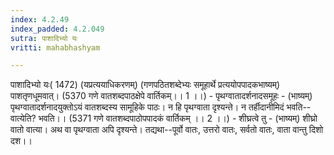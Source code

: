 ```yaml
---
index: 4.2.49
index_padded: 4.2.049
sutra: पाशादिभ्यो यः
vritti: mahabhashyam

---
```

 पाशादिभ्यो यः( 1472) (यप्रत्ययाधिकरणम्) (गणपठितशब्देभ्यः समूहार्थे प्रत्ययोपपादकभाष्यम्) पाशतृणधूमवात्। (5370 गणे वातशब्दपाठक्षेपे वार्तिकम्।। 1 ।।) - पृथग्वातादर्शनादसमूहः - (भाष्यम्) पृथग्वातादर्शनादयुक्तोऽयं वातशब्दस्य सामूहिके पाठः। न हि पृथग्वाता दृश्यन्ते। न तर्हीदानीमिदं भवति--वात्येति? भवति।। (5371 गणे वातशब्दपाठोपपादकं वार्तिकम् ।। 2 ।।) - शीघ्रत्वे तु - (भाष्यम्) शीघ्रो वातो वात्या। अथ वा पृथग्वाता अपि दृश्यन्ते। तद्यथा--पूर्वो वातः, उत्तरो वातः, सर्वतो वातः, वाता वान्तु दिशो दश।। 